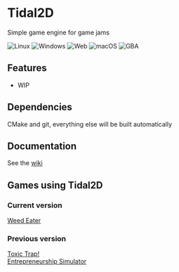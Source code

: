 # Tidal2D
Simple game engine for game jams

![Linux](https://github.com/EmperorPenguin18/tidal2d/actions/workflows/linux.yml/badge.svg)
![Windows](https://github.com/EmperorPenguin18/tidal2d/actions/workflows/windows.yml/badge.svg)
![Web](https://github.com/EmperorPenguin18/tidal2d/actions/workflows/web.yml/badge.svg)
![macOS](https://github.com/EmperorPenguin18/tidal2d/actions/workflows/macos.yml/badge.svg)
![GBA](https://github.com/EmperorPenguin18/tidal2d/actions/workflows/gba.yml/badge.svg)

## Features
- WIP

## Dependencies

CMake and git, everything else will be built automatically

## Documentation

See the [wiki](https://github.com/EmperorPenguin18/tidal2d/wiki/)

## Games using Tidal2D

### Current version
[Weed Eater](https://github.com/EmperorPenguin18/fireside2024)  
### Previous version
[Toxic Trap!](https://github.com/EmperorPenguin18/ld54)  
[Entrepreneurship Simulator](https://github.com/EmperorPenguin18/405-project)
